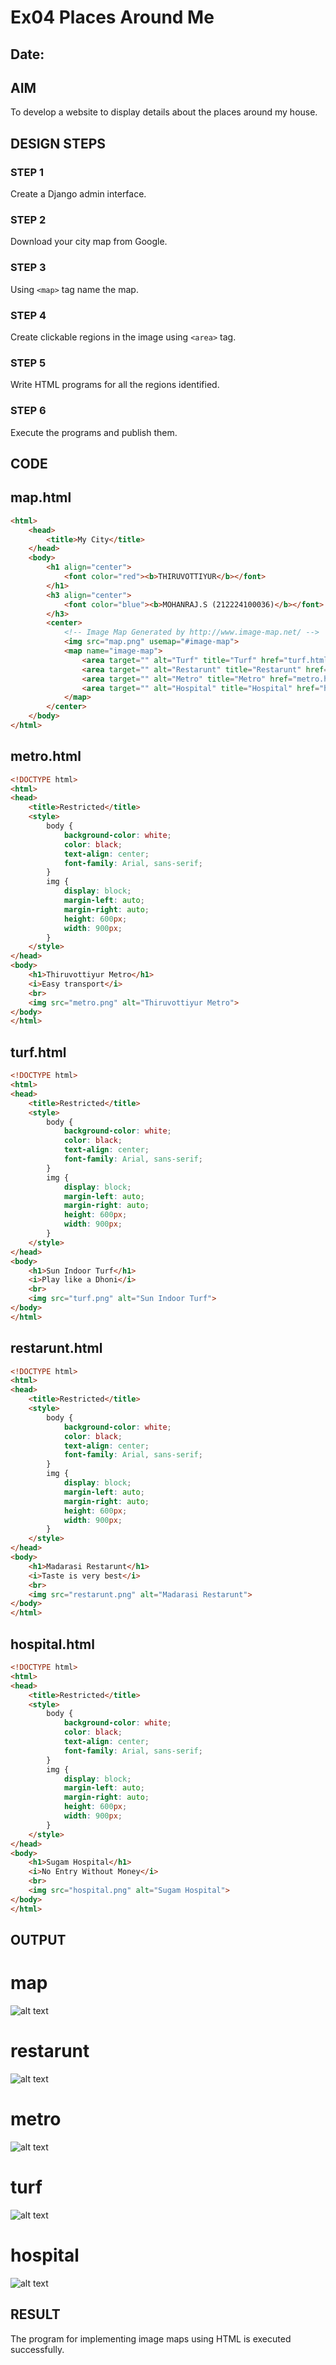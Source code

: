 # Ex04 Places Around Me
## Date: 

## AIM
To develop a website to display details about the places around my house.

## DESIGN STEPS

### STEP 1
Create a Django admin interface.

### STEP 2
Download your city map from Google.

### STEP 3
Using ```<map>``` tag name the map.

### STEP 4
Create clickable regions in the image using ```<area>``` tag.

### STEP 5
Write HTML programs for all the regions identified.

### STEP 6
Execute the programs and publish them.

## CODE
## map.html
~~~html
<html>
    <head>
        <title>My City</title>
    </head>
    <body>
        <h1 align="center">
            <font color="red"><b>THIRUVOTTIYUR</b></font>
        </h1>
        <h3 align="center">
            <font color="blue"><b>MOHANRAJ.S (212224100036)</b></font>
        </h3>
        <center>
            <!-- Image Map Generated by http://www.image-map.net/ -->
            <img src="map.png" usemap="#image-map">
            <map name="image-map">
                <area target="" alt="Turf" title="Turf" href="turf.html" coords="534,167,660,245" shape="rect">
                <area target="" alt="Restarunt" title="Restarunt" href="restarunt.html" coords="461,64,514,56,541,100,508,140,454,119" shape="poly">
                <area target="" alt="Metro" title="Metro" href="metro.html" coords="822,236,61" shape="circle">
                <area target="" alt="Hospital" title="Hospital" href="hospital.html" coords="698,396,815,465" shape="rect">
            </map>
        </center>
    </body>
</html>
~~~
## metro.html
~~~html
<!DOCTYPE html>
<html>
<head>
    <title>Restricted</title>
    <style>
        body {
            background-color: white;
            color: black;
            text-align: center; 
            font-family: Arial, sans-serif;
        }
        img {
            display: block;
            margin-left: auto;
            margin-right: auto;
            height: 600px;
            width: 900px;
        }
    </style>
</head>
<body>
    <h1>Thiruvottiyur Metro</h1>
    <i>Easy transport</i>
    <br>
    <img src="metro.png" alt="Thiruvottiyur Metro">
</body>
</html>
~~~
## turf.html
~~~html
<!DOCTYPE html>
<html>
<head>
    <title>Restricted</title>
    <style>
        body {
            background-color: white;
            color: black;
            text-align: center; 
            font-family: Arial, sans-serif;
        }
        img {
            display: block;
            margin-left: auto;
            margin-right: auto;
            height: 600px;
            width: 900px;
        }
    </style>
</head>
<body>
    <h1>Sun Indoor Turf</h1>
    <i>Play like a Dhoni</i>
    <br>
    <img src="turf.png" alt="Sun Indoor Turf">
</body>
</html>
~~~
## restarunt.html
~~~html
<!DOCTYPE html>
<html>
<head>
    <title>Restricted</title>
    <style>
        body {
            background-color: white;
            color: black;
            text-align: center; 
            font-family: Arial, sans-serif;
        }
        img {
            display: block;
            margin-left: auto;
            margin-right: auto;
            height: 600px;
            width: 900px;
        }
    </style>
</head>
<body>
    <h1>Madarasi Restarunt</h1>
    <i>Taste is very best</i>
    <br>
    <img src="restarunt.png" alt="Madarasi Restarunt">
</body>
</html>
~~~
## hospital.html
~~~html
<!DOCTYPE html>
<html>
<head>
    <title>Restricted</title>
    <style>
        body {
            background-color: white;
            color: black;
            text-align: center; 
            font-family: Arial, sans-serif;
        }
        img {
            display: block;
            margin-left: auto;
            margin-right: auto;
            height: 600px;
            width: 900px;
        }
    </style>
</head>
<body>
    <h1>Sugam Hospital</h1>
    <i>No Entry Without Money</i>
    <br>
    <img src="hospital.png" alt="Sugam Hospital">
</body>
</html>
~~~

## OUTPUT
# map
![alt text](image.png)
# restarunt
![alt text](image-1.png)
# metro
![alt text](image-2.png)
# turf
![alt text](image-3.png)
# hospital
![alt text](image-4.png)

## RESULT
The program for implementing image maps using HTML is executed successfully.
